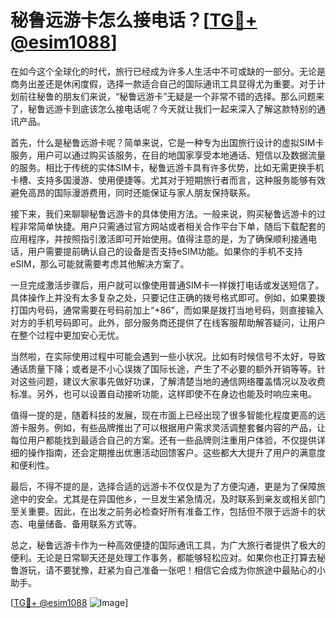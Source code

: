 # 秘鲁远游卡怎么接电话？[[TG💪+ @esim1088](https://t.me/s/esim1088)]

在如今这个全球化的时代，旅行已经成为许多人生活中不可或缺的一部分。无论是商务出差还是休闲度假，选择一款适合自己的国际通讯工具显得尤为重要。对于计划前往秘鲁的朋友们来说，“秘鲁远游卡”无疑是一个非常不错的选择。那么问题来了，秘鲁远游卡到底该怎么接电话呢？今天就让我们一起来深入了解这款特别的通讯产品。

首先，什么是秘鲁远游卡呢？简单来说，它是一种专为出国旅行设计的虚拟SIM卡服务，用户可以通过购买该服务，在目的地国家享受本地通话、短信以及数据流量的服务。相比于传统的实体SIM卡，秘鲁远游卡具有许多优势，比如无需更换手机卡槽、支持多国漫游、使用便捷等。尤其对于短期旅行者而言，这种服务能够有效避免高昂的国际漫游费用，同时还能保证与家人朋友保持联系。

接下来，我们来聊聊秘鲁远游卡的具体使用方法。一般来说，购买秘鲁远游卡的过程非常简单快捷。用户只需通过官方网站或者相关合作平台下单，随后下载配套的应用程序，并按照指引激活即可开始使用。值得注意的是，为了确保顺利接通电话，用户需要提前确认自己的设备是否支持eSIM功能。如果你的手机不支持eSIM，那么可能就需要考虑其他解决方案了。

一旦完成激活步骤后，用户就可以像使用普通SIM卡一样拨打电话或发送短信了。具体操作上并没有太多复杂之处，只要记住正确的拨号格式即可。例如，如果要拨打国内号码，通常需要在号码前加上“+86”，而如果是拨打当地号码，则直接输入对方的手机号码即可。此外，部分服务商还提供了在线客服帮助解答疑问，让用户在整个过程中更加安心无忧。

当然啦，在实际使用过程中可能会遇到一些小状况。比如有时候信号不太好，导致通话质量下降；或者是不小心误拨了国际长途，产生了不必要的额外开销等等。针对这些问题，建议大家事先做好功课，了解清楚当地的通信网络覆盖情况以及收费标准。另外，也可以设置自动接听功能，这样即使不在身边也能及时响应来电。

值得一提的是，随着科技的发展，现在市面上已经出现了很多智能化程度更高的远游卡服务。例如，有些品牌推出了可以根据用户需求灵活调整套餐内容的产品，让每位用户都能找到最适合自己的方案。还有一些品牌则注重用户体验，不仅提供详细的操作指南，还会定期推出优惠活动回馈客户。这些都大大提升了用户的满意度和便利性。

最后，不得不提的是，选择合适的远游卡不仅仅是为了方便沟通，更是为了保障旅途中的安全。尤其是在异国他乡，一旦发生紧急情况，及时联系到亲友或相关部门至关重要。因此，在出发之前务必检查好所有准备工作，包括但不限于远游卡的状态、电量储备、备用联系方式等。

总之，秘鲁远游卡作为一种高效便捷的国际通讯工具，为广大旅行者提供了极大的便利。无论是日常聊天还是处理工作事务，都能够轻松应对。如果你也正打算去秘鲁游玩，请不要犹豫，赶紧为自己准备一张吧！相信它会成为你旅途中最贴心的小助手。

[[TG💪+ @esim1088](https://t.me/s/esim1088) ![Image](https://i.postimg.cc/4NQfJmqS/Snipaste-2025-05-13-00-14-12.png)]